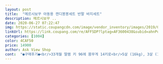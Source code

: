 ```yaml
---
layout: post 
title:  "메르시보꾸 아동용 캔디봉봉세트 반팔 바지세트" 
description: 메르시보꾸 ..
date: 2020-06-27 07:22:47 
img: https://static.coupangcdn.com/image/vendor_inventory/images/2019/04/30/15/2/f9569cba-6d42-40a9-aaa8-d94f0f25850b.jpg 
linkUrl: https://link.coupang.com/re/AFFSDP?lptag=AF3600438&subid=ahnPublicAsk&pageKey=215509313&itemId=659377777&vendorItemId=4708395008&traceid=V0-113-981ec04c594dfbc7 
categories: [1004] 
color: 4CAF50 
price: 14900 
author: Ask View Shop 
cont:  "●구매후기●<br/>33개월 딸램 키 96에 몸무게 14키로<br/>5살 (16kg), 3살 (14kg) 남매복으로 구매했는대 너무 귀엽네요 지금 같은 간절기에 입히니 딱입니다.<br/> 반바지는 무릎위로 와서 쫌 짧은 편이여서 니삭스 신기고 입혔어요.<br/> 반팔도 크지않고 딱맞는 편입니다.<br/><br/>7호로 구매할걸 그랬나봐요.<br/> 한사이즈 크게 사도 될 듯 합니다.<br/><br/>같이 입혀도 이쁘지만 따로 입혀도 매력있는 색상이네요<br/>기저귀를 아직 차는 아이라 그런건지 소중이가 답답하고 불편할것같아요<br/>내년에도 판매하시면 구매의향있어요!<br/>다른바지에도 두루두루 잘어울리고<br/>다만 바지길이가 너무 짧은 점이 하나 아쉽네요.<br/> 티셔츠 사이즈는 딱인데.<br/><br/>모델 핏보고 7호 선택했는데 오버핏 원하시면 한치수 업 추천요<br/>미리 사두고 싶은데 나중에 안맞을까봐 못사두겠네요<br/>바지는 생각했던것보다 짧았어요<br/>바지도 입혀봤는데 생각보다 안짧네요<br/>상하세트 가격이라고 생각하면 저렴하고 이뻐요:)<br/>색상도 사진과 같고 노랑이랑 초록 두개 구매했는데 특히나 초록색이 너무 예뻐요<br/>아직 어리다보니 숏팬츠는 좀 그렇더라고요.<br/> 기저귀도 보이고.<br/><br/>여기옷 자주 입히는데 진짜 배송하나는 최고로 빨라요<br/>옐로우 색상이 너무 쨍해서 마음에 들어요<br/>원래 11호가 낙낙히 맞지만 바지가 짧은것 같아 일부러 한치수큰거 주문한건데 티셔츠도 그닥 크게 나오지 않았어요<br/>이번 여름 메르시보꾸 상하복 총4벌 구매했어요.<br/><br/>전체적으로 만족하나 다음에는 사이즈 업 할꺼고<br/>캔디봉봉세트는 색상조합이 너무 상콤해서 구매했어요.<br/> 이미지와 색상도 동일하고요.<br/><br/>키 108 몸무게 20키로 아이 13호 입혔는데 예쁘게 맞네요<br/>티셔츠 품은 넓고 소매부분 널널해서 좋은데 길이가 짧고<br/>티셔츠에 홀딱 반함요ㅠㅠ<br/>하나같이 다 예쁘네요 이가격에 이정도 퀄리티면 너무 훌륭하죠^^<br/>허리부분 짱짱하지만 아이가 더부룩해할정도는 아니에요<br/>33개월 딸램 키 96에 몸무게 14키로<br/>5살 (16kg), 3살 (14kg) 남매복으로 구매했는대 너무 귀엽네요 지금 같은 간절기에 입히니 딱입니다.<br/> 반바지는 무릎위로 와서 쫌 짧은 편이여서 니삭스 신기고 입혔어요.<br/> 반팔도 크지않고 딱맞는 편입니다.<br/><br/>7호로 구매할걸 그랬나봐요.<br/> 한사이즈 크게 사도 될 듯 합니다.<br/><br/>같이 입혀도 이쁘지만 따로 입혀도 매력있는 색상이네요<br/>기저귀를 아직 차는 아이라 그런건지 소중이가 답답하고 불편할것같아요<br/>내년에도 판매하시면 구매의향있어요!<br/>다른바지에도 두루두루 잘어울리고<br/>다만 바지길이가 너무 짧은 점이 하나 아쉽네요.<br/> 티셔츠 사이즈는 딱인데.<br/><br/>모델 핏보고 7호 선택했는데 오버핏 원하시면 한치수 업 추천요<br/>미리 사두고 싶은데 나중에 안맞을까봐 못사두겠네요<br/>바지는 생각했던것보다 짧았어요<br/>바지도 입혀봤는데 생각보다 안짧네요<br/>상하세트 가격이라고 생각하면 저렴하고 이뻐요:)<br/>색상도 사진과 같고 노랑이랑 초록 두개 구매했는데 특히나 초록색이 너무 예뻐요<br/>아직 어리다보니 숏팬츠는 좀 그렇더라고요.<br/> 기저귀도 보이고.<br/><br/>여기옷 자주 입히는데 진짜 배송하나는 최고로 빨라요<br/>옐로우 색상이 너무 쨍해서 마음에 들어요<br/>원래 11호가 낙낙히 맞지만 바지가 짧은것 같아 일부러 한치수큰거 주문한건데 티셔츠도 그닥 크게 나오지 않았어요<br/>이번 여름 메르시보꾸 상하복 총4벌 구매했어요.<br/><br/>전체적으로 만족하나 다음에는 사이즈 업 할꺼고<br/>캔디봉봉세트는 색상조합이 너무 상콤해서 구매했어요.<br/> 이미지와 색상도 동일하고요.<br/><br/>키 108 몸무게 20키로 아이 13호 입혔는데 예쁘게 맞네요<br/>티셔츠 품은 넓고 소매부분 널널해서 좋은데 길이가 짧고<br/>티셔츠에 홀딱 반함요ㅠㅠ<br/>하나같이 다 예쁘네요 이가격에 이정도 퀄리티면 너무 훌륭하죠^^<br/>허리부분 짱짱하지만 아이가 더부룩해할정도는 아니에요<br/>" 
---
```


